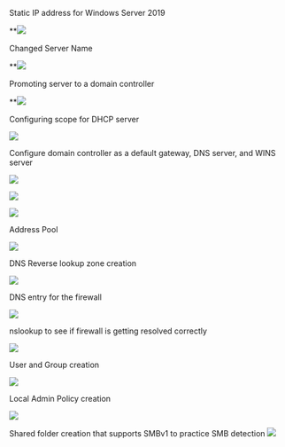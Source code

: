 Static IP address for Windows Server 2019

**![](https://lh7-us.googleusercontent.com/U5z4XIVQ5MDOII78gPuTyuQcoJsiBdxhXvvfSECaDCjwFKLR5b5tr5QaRgvAnt76G2MiERrFP46bzxhd21xrjGKYW1gX5O-x9biWfAq5ZwZg0yY4Db8ULm-yBmFL7ExzoasFlO5x1JtrmcxJLqUeI2w)

Changed Server Name

**![](https://lh7-us.googleusercontent.com/4DcMtE7raEdtBMixAad7JpUjWfrIymRxSpm6cusNEwP4-KZqYpW_f04olg6CBWJhagV_EvdYJ4tMi9M015LMsoyid5i6na3_SpWW55doaMp25erH_bdqQgTn82DUqUVpcpwY_QWMw_Mi72GwuNGGgWs)

Promoting server to a domain controller

**![](https://lh7-us.googleusercontent.com/jz9rNe80watPNV4qa-9VzusiAuAhUH_ANyaK_wEnW6hfaOzOSdXpV_tlPOl6xaGv7RIxSGZ1S2kgzyZVQZ57jDRdbvoYJePyeE9HraY0IZBd1_feQcVnq5Bp-zEZkO9KwxgXH5HYdgUpzpYP0LOKkig)

Configuring scope for DHCP server

**![](https://lh7-us.googleusercontent.com/PNMkrMfqQdCXgNYMbw5yPYYWXz2LsOa6TFq9RGMDeBQjAOjwOUyJRLaUqZRyyXXNMf-p_9x1c0JXdiZIJW5mb2dPmWLGmSfWbZvcM51UGr4HBzHQlB64nPtc0bV-rM0l9i2oKvMyux5fROd3_JpFBkA)**

Configure domain controller as a default gateway, DNS server, and WINS server

**![](https://lh7-us.googleusercontent.com/wKypnwbwCMdXholNJ0EWAkGwrdKrUQnW2Fwd5FIsKGOarhpW2aLPG-K0-76aGcSIdcnolnmFS3Tg-lxcYeRi7xgBB2ECh9l-_F5WTuLpjX0FMg90ifuf5KyuohKYdoorKb_jWV_m6FstIWkXdVGlTyM)**

**![](https://lh7-us.googleusercontent.com/PJyWl67lf-7aa-UqJdB4cbjxv7fFYXLeypP9YxV2QHUhUaKRlEjUWXobEyqZIiW8jGejng-QwPjsF-ZepXtz1NCHLKXb4LcGvxpmBcM6pc3oadFcwxXY2Vv14L9g-lpRdiUTULcHfI-kbyoQ9tPMTCg)**

**![](https://lh7-us.googleusercontent.com/siFoSLi0FR1Wx1G_7WY9Uk-knrAGqJAuGGbBHyINIZp8jf3o5VPeN8HHeJsijGKciv0rhAYJq-yReWvRk_Z5vsww7bw3yU71h09Mn99FbMvllOQxIqXIlp4b2AHtECsgPzRsigGeRfBCzwZtekaybOw)**

Address Pool

**![](https://lh7-us.googleusercontent.com/zU41uVSU2kCg1XkP4Rr223TtQeiFIwkolMjkPGXMu5MO65YfqWZjQGv-4Y4TbGNIjqWyq4DYI5QgT3FiTRfYclw7T2lJb28k85GKfDkf9Ggr02Ikn6O1xqAW0dFDw0hLmTEn1pDIKEMB6wObrBoRNOg)**

DNS Reverse lookup zone creation

**![](https://lh7-us.googleusercontent.com/dC34WWyfLSReqjh9R_Q0zJ3ewpk7kTBJOPMdtf5JjgJLiJIAFjA6Q84XWtSihB8zynAw2mSZMTUligppaB5vCNyk2iYxSD08F4_mau8PIEmXk49NmgQdlXAYVT3ECc1_jxhiTJby4WvpGt0t__NQoAg)**

DNS entry for the firewall

**![](https://lh7-us.googleusercontent.com/edUrdk6jJFHo_DSGLDQi4ZFwNRN9ckznwkpXjtZbViWU863KvZiuqpmC7n-5OPHV3KAZG8Gy6t2GXJWep4CL7oxee-tPMxK4336oTxAESdqSyGsBwZez6GNYmSCj-1Doz7LvMFZcoxW7nqtF17bU62U)**

nslookup to see if firewall is getting resolved correctly

**![](https://lh7-us.googleusercontent.com/49fpY96wgRPKQX_TUkWKPFcwEMzXGa1r0lEAlEWwpw_FKJ6sybAkvhxtjnquwvb8ceifHFata2mifrmF3GdGN9bz7L64xykf4GOeu3LjnEOee0Vc9A-lyrREqtKSdgdbMDWxfwv1Ca6wV9S8iIpq88A)**

User and Group creation

**![](https://lh7-us.googleusercontent.com/cofA4x3ImXqN5Zc9n-nGNgiq0jUVVhaoXuELX-_gUk1GHXWAqMArCzeVOneV9fq9qlo-qMYmnYKhPNIhLi7nGZ9XERF2GYsgghjfMrHzrnmXvcKzOcRbCebXfQ-EtDnHC80vxTyHXFH-sfVHzURh_wE)**

Local Admin Policy creation

**![](https://lh7-us.googleusercontent.com/v8whGUYchm_tvj2AwkYX8AqSmZe0e_PORWzh6ioDnrSWKwEvbLTtVMY2uYUMmpmPT-YRvaXJAhlnmVW73-vWtP04nOr8o_7zX4yj2myXA7AaMoex2RDwfHrimduDHKlj46kimzKbc38Y7CbTPc-jY2k)**

Shared folder creation that supports SMBv1 to practice SMB detection
**![](https://lh7-us.googleusercontent.com/rzSOWYAUBTSBghiHUrTSL64JTvGNYikD7lkvWI-0wFFmwPKoMCH7ZdTV_J5Vug1LKHBZbTN3bPdH8RQKa-_vEpmG8XEnpcwU-sh1hfjXTpTeMPNh0ZCsM93PxGHojrcoDbMmZyEjsphSrJODnAsP_9k)**

